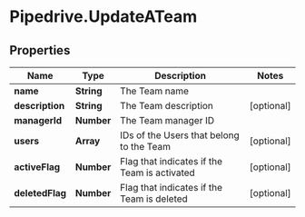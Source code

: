# Pipedrive.UpdateATeam

## Properties

Name | Type | Description | Notes
------------ | ------------- | ------------- | -------------
**name** | **String** | The Team name | 
**description** | **String** | The Team description | [optional] 
**managerId** | **Number** | The Team manager ID | 
**users** | **Array** | IDs of the Users that belong to the Team | [optional] 
**activeFlag** | **Number** | Flag that indicates if the Team is activated | [optional] 
**deletedFlag** | **Number** | Flag that indicates if the Team is deleted | [optional] 


